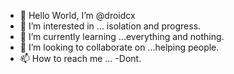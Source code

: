 - 👋 Hello World, I’m @droidcx 
- 👀 I’m interested in ... isolation and progress.
- 🌱 I’m currently learning ...everything and nothing.
- 💞️ I’m looking to collaborate on ...helping people.
- 📫 How to reach me ... -Dont.

<!---
droidcx/droidcx is a ✨ special ✨ repository because its `README.md` (this file) appears on your GitHub profile.
You can click the Preview link to take a look at your changes.
--->
